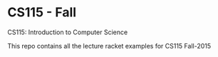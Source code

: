 # CS115 - Fall

CS115: Introduction to Computer Science

This repo contains all the lecture racket examples for CS115 Fall-2015 
